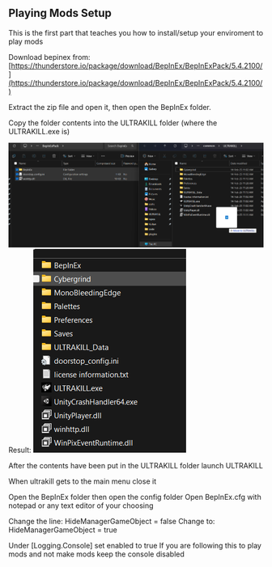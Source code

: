 ## Playing Mods Setup

This is the first part that teaches you how to install/setup your enviroment to play mods

Download bepinex from: [https://thunderstore.io/package/download/BepInEx/BepInExPack/5.4.2100/](https://thunderstore.io/package/download/BepInEx/BepInExPack/5.4.2100/)

Extract the zip file and open it, then open the BepInEx folder.

Copy the folder contents into the ULTRAKILL folder (where the ULTRAKILL.exe is)

![A Image showing the files getting moved into the ultrakill folder](./img/BepInExMoving.png "height: 240px;")
Result:
![The result folder](./img/BepInExResult.png "height: 240px;")

After the contents have been put in the ULTRAKILL folder launch ULTRAKILL

When ultrakill gets to the main menu close it

Open the BepInEx folder then open the config folder
Open BepInEx.cfg with notepad or any text editor of your choosing

Change the line:
HideManagerGameObject = false
Change to:
HideManagerGameObject = true

Under [Logging.Console]
set enabled to true
If you are following this to play mods and not make mods keep the console disabled


